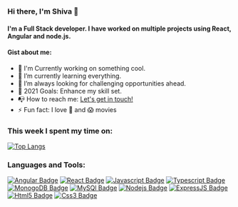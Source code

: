 ### Hi there, I'm Shiva 👋

 #### I'm a Full Stack developer. I have worked on multiple projects using React, Angular and node.js.
 
#### Gist about me:

- 🔭 I'm Currently working on something cool.
- 🌱 I’m currently learning everything.
- 👯 I’m  always looking for challenging opportunities ahead.
- 🥅 2021 Goals: Enhance my skill set.
- 📭 How to reach me: <a href="https://www.linkedin.com/in/shivasabokdast/" target="_blank">Let's get in touch!</a>
- ⚡ Fun fact: I love 🍔 and 😱 movies
  


### This week I spent my time on:

  [![Top Langs](https://github-readme-stats.vercel.app/api/top-langs/?username=shiva-shiva&layout=compact&theme=highcontrast)](https://github.com/anuraghazra/github-readme-stats)

### Languages and Tools:


 [![Angular Badge](https://img.shields.io/badge/-Angular-c3002f?style=for-the-badge&labelColor=black&logo=angular&logoColor=c3002f)](#) [![React Badge](https://img.shields.io/badge/-React-61DBFB?style=for-the-badge&labelColor=black&logo=react&logoColor=61DBFB)](#)
 [![Javascript Badge](https://img.shields.io/badge/-Javascript-F0DB4F?style=for-the-badge&labelColor=black&logo=javascript&logoColor=F0DB4F)](#) [![Typescript Badge](https://img.shields.io/badge/-Typescript-007acc?style=for-the-badge&labelColor=black&logo=typescript&logoColor=007acc)](#) [![MonogoDB Badge](https://img.shields.io/badge/-MongoDB-4DB33D?style=for-the-badge&labelColor=black&logo=mongodb&logoColor=3FA037)](#) [![MySQl Badge](https://img.shields.io/badge/-MySQl-4479a1?style=for-the-badge&labelColor=black&logo=mysql&logoColor=4479a1)](#) [![Nodejs Badge](https://img.shields.io/badge/-Node.js-3C873A?style=for-the-badge&labelColor=black&logo=node.js&logoColor=3C873A)](#)
 [![ExpressJS Badge](https://img.shields.io/badge/-Express.JS-7b7b7b?style=for-the-badge&labelColor=black&logo=express&logoColor=7b7b7b)](#) [![Html5 Badge](https://img.shields.io/badge/-Html5-ec6534?style=for-the-badge&labelColor=black&logo=html5&logoColor=ec6534)](#) 
 [![Css3 Badge](https://img.shields.io/badge/-Css3-1a0dab?style=for-the-badge&labelColor=black&logo=css3&logoColor=1a0dab)](#) 
<br />